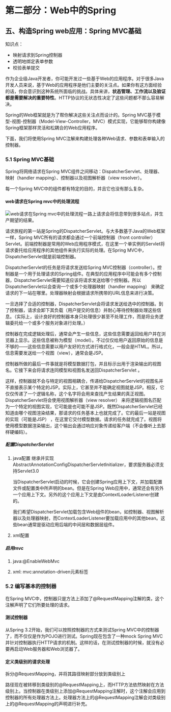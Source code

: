 # 第二部分：Web中的Spring

## 五、构造Spring web应用：Spring MVC基础

知识点：

- 映射请求到Spring控制器
- 透明地绑定表单参数
- 校验表单提交

作为企业级Java开发者，你可能开发过一些基于Web的应用程序。对于很多Java开发人员来说，基于Web的应用程序是他们主要的关注点。如果你有这方面经验的话，你会意识到这种系统所面临的挑战。具体来讲，**状态管理、工作流以及验证都是需要解决的重要特性**。HTTP协议的无状态性决定了这些问题都不那么容易解决。

Spring的Web框架就是为了帮你解决这些关注点而设计的。Spring MVC基于模型-视图-控制器（Model-View-Controller，MVC）模式实现，它能够帮你构建像Spring框架那样灵活和松耦合的Web应用程序。

下面，我们将使用Spring MVC注解来构建处理各种Web请求、参数和表单输入的控制器。

### 5.1 Spring MVC基础

Spring将网络请求在Spring MVC组件之间移动：DispatcherServlet、处理器、映射（handler mapping）、控制器以及视图解析器（view resolver）。

每一个Spring MVC中的组件都有特定的目的，并且它也没有那么复杂。

#### web请求在Spring mvc中的处理流程

![web请求在Spring mvc中的处理流程](https://thumbnail10.baidupcs.com/thumbnail/761bab8029a6a8c61d5d387ef9c79f3d?fid=3123715832-250528-295357327739151&rt=pr&sign=FDTAER-DCb740ccc5511e5e8fedcff06b081203-gNQlniQ1IENmnzpJXD8%2bI6yDvbc%3d&expires=8h&chkbd=0&chkv=0&dp-logid=3935843383975749168&dp-callid=0&time=1529395200&size=c1440_u900&quality=90&vuk=3123715832&ft=image&autopolicy=1)一路上请求会将信息带到很多站点，并生产期望的结果。

请求旅程的第一站是Spring的DispatcherServlet。与大多数基于Java的Web框架一样，Spring MVC所有的请求都会通过一个前端控制器（front controller）Servlet。前端控制器是常用的Web应用程序模式，在这里一个单实例的Servlet将请求委托给应用程序的其他组件来执行实际的处理。在Spring MVC中，DispatcherServlet就是前端控制器。

DispatcherServlet的任务是将请求发送给Spring MVC控制器（controller）。控制器是一个用于处理请求的Spring组件。在典型的应用程序中可能会有多个控制器，DispatcherServlet需要知道应该将请求发送给哪个控制器。所以DispatcherServlet以会查询一个或多个处理器映射（handler mapping） 来确定请求的下一站在哪里。处理器映射会根据请求所携带的URL信息来进行决策。

一旦选择了合适的控制器，DispatcherServlet会将请求发送给选中的控制器。到了控制器，请求会卸下其负载（用户提交的信息）并耐心等待控制器处理这些信息。（实际上，设计良好的控制器本身只处理很少甚至不处理工作，而是将业务逻辑委托给一个或多个服务对象进行处理。）

控制器在完成逻辑处理后，通常会产生一些信息，这些信息需要返回给用户并在浏览器上显示。这些信息被称为模型（model）。不过仅仅给用户返回原始的信息是不够的——这些信息需要以用户友好的方式进行格式化，一般会是HTML。所以，信息需要发送给一个视图（view），通常会是JSP。

控制器所做的最后一件事就是将模型数据打包，并且标示出用于渲染输出的视图名。它接下来会将请求连同模型和视图名发送回DispatcherServlet 。

这样，控制器就不会与特定的视图相耦合，传递给DispatcherServlet的视图名并不直接表示某个特定的JSP。实际上，它甚至并不能确定视图就是JSP。相反，它仅仅传递了一个逻辑名称，这个名字将会用来查找产生结果的真正视图。DispatcherServlet将会使用视图解析器（view resolver） 来将逻辑视图名匹配为一个特定的视图实现，它可能是也可能不是JSP。既然DispatcherServlet已经知道由哪个视图渲染结果，那请求的任务基本上也就完成了。它的最后一站是视图的实现（可能是JSP） ，在这里它交付模型数据。请求的任务就完成了。视图将使用模型数据渲染输出，这个输出会通过响应对象传递给客户端（不会像听上去那样硬编码）。

##### 配置DispatcherServlet

1. java配置
    继承并实现AbstractAnnotationConfigDispatcherServletInitializer，要求服务器必须支持Servlet3.0

    当DispatcherServlet启动的时候，它会创建Spring应用上下文，并加载配置文件或配置类中所声明的bean。但是在Spring Web应用中，通常还会有另外一个应用上下文。另外的这个应用上下文是由ContextLoaderListener创建的。

    我们希望DispatcherServlet加载包含Web组件的bean，如控制器、视图解析器以及处理器映射，而ContextLoaderListener要加载应用中的其他bean。这些bean通常是驱动应用后端的中间层和数据层组件。

2. xml配置

##### 启用mvc

1. java:@EnableWebMvc

2. xml: mvc:annotation-driven元素标签

### 5.2 编写基本的控制器

在Spring MVC中，控制器只是方法上添加了@RequestMapping注解的类，这个注解声明了它们所要处理的请求。

#### 测试控制器

从Spring 3.2开始，我们可以按照控制器的方式来测试Spring MVC中的控制器了，而不仅仅是作为POJO进行测试。Spring现在包含了一种mock Spring MVC并针对控制器执行HTTP请求的机制。这样的话，在测试控制器的时候，就没有必要再启动Web服务器和Web浏览器了。

#### 定义类级别的请求处理

拆分@RequestMapping，并将其路径映射部分放到类级别上

路径现在被转移到类级别的@RequestMapping上，而HTTP方法依然映射在方法级别上。当控制器在类级别上添加@RequestMapping注解时，这个注解会应用到控制器的所有处理器方法上。处理器方法上的@RequestMapping注解会对类级别上的@RequestMapping的声明进行补充。